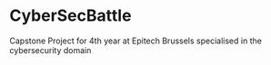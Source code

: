 # CyberSecBattle
Capstone Project for 4th year at Epitech Brussels specialised in the cybersecurity domain
